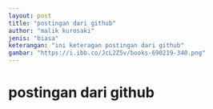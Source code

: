 ```yaml
---
layout: post
title: "postingan dari github"
author: "malik kurosaki"
jenis: "biasa"
keterangan: "ini keteragan postingan dari github"
gambar: "https://i.ibb.co/JcL2Z5v/books-690219-340.png"
---
```



# postingan dari github
